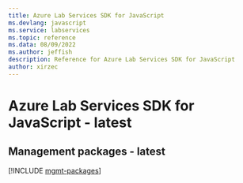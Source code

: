 ```yaml
---
title: Azure Lab Services SDK for JavaScript
ms.devlang: javascript
ms.service: labservices
ms.topic: reference
ms.data: 08/09/2022
ms.author: jeffish
description: Reference for Azure Lab Services SDK for JavaScript
author: xirzec
---
```

# Azure Lab Services SDK for JavaScript - latest

## Management packages - latest
[!INCLUDE [mgmt-packages](lab-services-mgmt-index.md)]